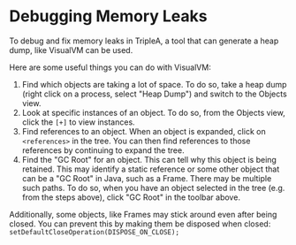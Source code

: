 # Debugging Memory Leaks

To debug and fix memory leaks in TripleA, a tool that can generate a heap dump, like VisualVM can be used.

Here are some useful things you can do with VisualVM:

  1. Find which objects are taking a lot of space. To do so, take a heap dump (right click on a process, select "Heap Dump") and
     switch to the Objects view.
  2. Look at specific instances of an object. To do so, from the Objects view, click the `[+]` to view instances.
  3. Find references to an object. When an object is expanded, click on `<references>` in the tree. You can then find references to those
     references by continuing to expand the tree.
  4. Find the "GC Root" for an object. This can tell why this object is being retained. This may identify a static reference or some other
     object that can be a "GC Root" in Java, such as a Frame. There may be multiple such paths. To do so, when you have an object selected
     in the tree (e.g. from the steps above), click "GC Root" in the toolbar above.

Additionally, some objects, like Frames may stick around even after being closed. You can prevent this by making them be disposed when closed:
  `setDefaultCloseOperation(DISPOSE_ON_CLOSE);`
